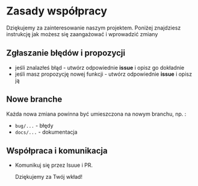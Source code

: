 # Zasady współpracy
Dziękujemy za zainteresowanie naszym projektem. Poniżej znajdziesz instrukcję jak możesz się zaangażować i wprowadzić zmiany 

## Zgłaszanie błędów i propozycji
- jeśli znalazłeś błąd - utwórz odpowiednie **issue** i opisz go dokładnie
- jeśli masz propozycję nowej funkcji - utwórz odpowiednie **issue** i opisz ją

## Nowe branche
Każda nowa zmiana powinna być umieszczona na nowym branchu, np. :
- `bug/...` - błędy
- `docs/...` - dokumentacja

## Współpraca i komunikacja
- Komunikuj się przez Isuue i PR.

  Dziękujemy za Twój wkład!
